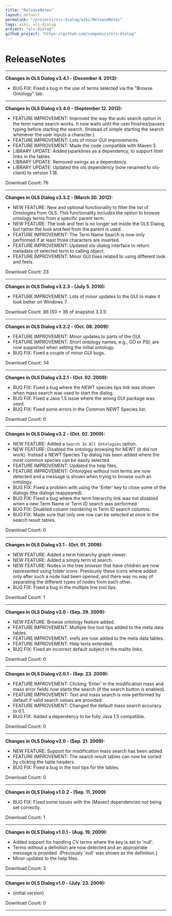 ```yaml
---
title: "ReleaseNotes"
layout: default
permalink: "/projects/ols-dialog/wiki/ReleaseNotes"
tags: wiki, ols-dialog
project: "ols-dialog"
github_project: "https://github.com/compomics/ols-dialog"
---
```


# ReleaseNotes

---


**Changes in OLS Dialog v3.4.1 - (December 4. 2013):**
  * BUG FIX: Fixed a bug in the use of terms selected via the "Browse Ontology" tab.


---


**Changes in OLS Dialog v3.4.0 - (September 12. 2012):**
  * FEATURE IMPROVEMENT: Improved the way the auto search option in the term name search works. It now waits until the user finishes/pauses typing before starting the search. (Instead of simple starting the search whenever the user inputs a character.)
  * FEATURE IMPROVEMENT: Lots of minor GUI improvements.
  * FEATURE IMPROVEMENT: Made the code compatible with Maven 3.
  * LIBRARY UPDATE: Added jsparklines as a dependency, to support html links in the tables.
  * LIBRARY UPDATE: Removed swingx as a dependency.
  * LIBRARY UPDATE: Updated the ols dependency (now renamed to ols-client) to version 1.18.

Download Count: 76


---


**Changes in OLS Dialog v3.3.2 - (March 30. 2012):**
  * NEW FEATURE: New and optional functionality to filter the list of Ontologies from OLS. This functionality includes the option to browse ontology terms from a specific parent term.
  * NEW FEATURE: The look and feel is no longer set inside the OLS Dialog, but rather the look and feel from the parent is used.
  * FEATURE IMPROVEMENT: The Term Name Search is now only performed if at least three characters are inserted.
  * FEATURE IMPROVEMENT: Updated ols-dialog interface to return metadata of selected term to calling object.
  * FEATURE IMPROVEMENT: Minor GUI fixes related to using different look and feels.

Download Count: 23


---


**Changes in OLS Dialog v3.2.3 - (July 5. 2010):**
  * FEATURE IMPROVEMENT: Lots of minor updates to the GUI to make it look better on Windows 7.

Download Count: 86 (50 + 36 of snapshot 3.3.1)


---


**Changes in OLS Dialog v3.2.2 - (Oct. 08. 2009):**
  * FEATURE IMPROVEMENT: Minor updates to parts of the GUI.
  * FEATURE IMPROVEMENT: Short ontology names, e.g., GO or PSI, are now supported when setting the initial ontology.
  * BUG FIX: Fixed a couple of minor GUI bugs.

Download Count: 34


---


**Changes in OLS Dialog v3.2.1 - (Oct. 02. 2009):**
  * BUG FIX: Fixed a bug where the NEWT species tips link was shown when mass search was used to start the dialog.
  * BUG FIX: Fixed a Java 1.5 issue where the wrong GUI package was used.
  * BUG FIX: Fixed some errors in the Common NEWT Species list.

Download Count: 0


---


**Changes in OLS Dialog v3.2 - (Oct. 02. 2009):**
  * NEW FEATURE: Added a `Search In All Ontologies` option.
  * NEW FEATURE: Disabled the ontology browsing for NEWT (it did not work). Instead a NEWT Species Tip dialog has been added where the most common species can be easily selected.
  * FEATURE IMPROVEMENT: Updated the help files.
  * FEATURE IMPROVEMENT: Ontologies without root terms are now detected and a message is shown when trying to browse such an ontology.
  * BUG FIX: Fixed a problem with using the 'Enter' key to close some of the dialogs (the dialogs reappeared).
  * BUG FIX: Fixed a bug where the term hierarchy link was not disabled when a new Term Name or Term ID search was performed.
  * BUG FIX: Disabled column reordering in Term ID search columns.
  * BUG FIX: Made sure that only one row can be selected at once in the search result tables.

Download Count: 0


---


**Changes in OLS Dialog v3.1 - (Oct. 01. 2009):**
  * NEW FEATURE: Added a term hierarchy graph viewer.
  * NEW FEATURE: Added a simply term id search.
  * NEW FEATURE: Nodes in the tree browser that have children are now represented using folder icons. Previously these icons where added only after such a node had been opened, and there was no way of separating the different types of nodes from each other.
  * BUG FIX: Fixed a bug in the multiple line tool tips.

Download Count: 1


---


**Changes in OLS Dialog v3.0 - (Sep. 29. 2009):**
  * NEW FEATURE: Browse ontology feature added.
  * FEATURE IMPROVEMENT: Multiple line tool tips added to the meta data tables.
  * FEATURE IMPROVEMENT: xrefs are now added to the meta data tables.
  * FEATURE IMPROVEMENT: Help texts extended.
  * BUG FIX: Fixed an incorrect default subject in the mailto links.

Download Count: 0


---


**Changes in OLS Dialog v2.0.1 - (Sep. 23. 2009):**
  * FEATURE IMPROVEMENT: Clicking 'Enter' in the modification mass and mass error fields now starts the search (if the search button is enabled).
  * FEATURE IMPROVEMENT: Text and mass search is now performed by default if valid search values are provided.
  * FEATURE IMPROVEMENT: Changed the default mass search accuracy to 0.1.
  * BUG FIX: Added a dependency to be fully Java 1.5 compatible.

Download Count: 0


---


**Changes in OLS Dialog v2.0 - (Sep. 21. 2009):**
  * NEW FEATURE: Support for modification mass search has been added.
  * FEATURE IMPROVEMENT: The search result tables can now be sorted by clicking the table headers.
  * BUG FIX: Fixed a bug in the tool tips for the tables.

Download Count: 0


---


**Changes in OLS Dialog v1.0.2 - (Sep. 11. 2009):**
  * BUG FIX: Fixed some issues with the (Maven) dependencies not being set correctly.

Download Count: 1


---


**Changes in OLS Dialog v1.0.1 - (Aug. 19. 2009):**
  * Added support for handling CV terms where the key is set to 'null'.
  * Terms without a definition are now detected and an appropriate message is provided. (Previously 'null' was shown as the definition.)
  * Minor updates to the help files.

Download Count: 3


---


**Changes in OLS Dialog v1.0 - (July. 23. 2009):**
  * (initial version)

Download Count: 0


---
